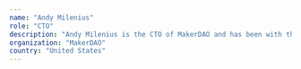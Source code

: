 ```yaml
---
name: "Andy Milenius"
role: "CTO"
description: "Andy Milenius is the CTO of MakerDAO and has been with the project since 2015. Aside from stablecoins, he is most interested in the intersection between decentralized applications, democracy and environmentalism. He is also a member of DappHub, an online collective that focuses on the logistics of dapp development and the philosophical implications of the decentralization movement. He is from Detroit, USA and currently lives in New York City, USA."
organization: "MakerDAO"
country: "United States"
---
```

